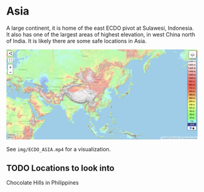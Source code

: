 # Asia

A large continent, it is home of the east ECDO pivot at Sulawesi, Indonesia. It also has one of the largest areas of highest elevation, in west China north of India. It is likely there are some safe locations in Asia.

![as](img/asia-elevation.png "as")

See `img/ECDO_ASIA.mp4` for a visualization.

## TODO Locations to look into

Chocolate Hills in Philippines
